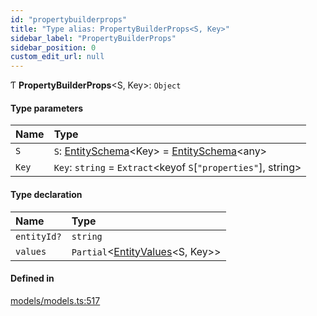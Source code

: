 ```yaml
---
id: "propertybuilderprops"
title: "Type alias: PropertyBuilderProps<S, Key>"
sidebar_label: "PropertyBuilderProps"
sidebar_position: 0
custom_edit_url: null
---
```


Ƭ **PropertyBuilderProps**<S, Key\>: `Object`

#### Type parameters

| Name | Type |
| :------ | :------ |
| `S` | `S`: [EntitySchema](../interfaces/entityschema.md)<Key\> = [EntitySchema](../interfaces/entityschema.md)<any\> |
| `Key` | `Key`: `string` = `Extract`<keyof `S`[``"properties"``], string\> |

#### Type declaration

| Name | Type |
| :------ | :------ |
| `entityId?` | `string` |
| `values` | `Partial`<[EntityValues](entityvalues.md)<S, Key\>\> |

#### Defined in

[models/models.ts:517](https://github.com/Camberi/firecms/blob/42dd384/src/models/models.ts#L517)
